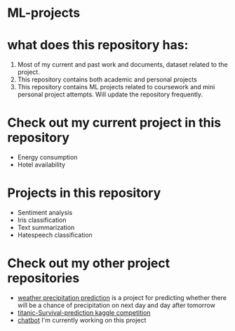 # ML-projects

# what does this repository has:

1. Most of my current and past work and documents, dataset related to the project. 
2. This repository contains both academic and personal projects
3. This repository contains ML projects related to coursework and mini personal project attempts. Will update the repository frequently.

# Check out my current project in this repository 

- Energy consumption
- Hotel availability

# Projects in this repository

- Sentiment analysis
- Iris classification
- Text summarization
- Hatespeech classification

# Check out my other project repositories 

- [weather precipitation prediction](https://github.com/bhuvaneswarignanasekar/Precipitation-prediction) is a project for predicting whether there will be a chance of precipitation on next day and day after tomorrow 
- [titanic-Survival-prediction kaggle competition ](https://github.com/bhuvaneswarignanasekar/titanic-prediction-Kaggle)
- [chatbot](https://github.com/bhuvaneswarignanasekar/chatbot-Deep-learning-) I'm currently working on this project


